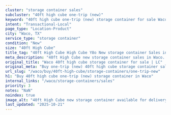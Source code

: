 ```yaml
---
cluster: "storage container sales"
subcluster: "40ft high cube one-trip (new)"
keyword: "40ft high cube one-trip (new) storage container for sale Waco, TX"
intent: "Transactional-Local"
page_type: "Location-Product"
city: "Waco, TX"
service_type: "storage container"
condition: "New"
size: "40ft High Cube"
title_tag: "40ft High Cube High Cube Y8o New storage container Sales in Waco | LC Container"
meta_description: "40ft High Cube new storage container sales in Waco. High cube containers with extra height. Fast delivery, competitive pricing. Serving storage containers area. Quote ID: 9JI. Call (214) 524-4168 for your free quote today."
original_title: "Waco 40ft high cube storage container for sale | LC"
original_meta: "Buy one-trip (new) 40ft high cube storage container sale with local delivery in Waco, TX. LC Container — local Since 2003. Request a fast quote today."
url_slug: "/waco/buy/40ft-high-cube/storage-containers/one-trip-new"
h1: "Buy 40ft high cube one-trip (new) storage container in Waco"
internal_links: "/waco/storage-containers/sales"
priority: 3
notes: "NaN"
noindex: true
image_alt: "40ft High Cube new storage container available for delivery in Waco"
last_updated: "2025-10-21"
---
```


<!-- TODO: Add unique city/inventory copy, images, and internal links here. -->
